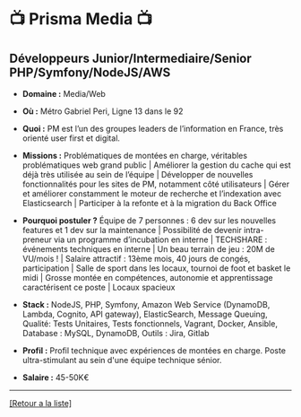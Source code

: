 # 📺 Prisma Media 📺

## Développeurs Junior/Intermediaire/Senior PHP/Symfony/NodeJS/AWS

- **Domaine :** Media/Web

- **Où :** Métro Gabriel Peri, Ligne 13 dans le 92
- **Quoi :** PM est l’un des groupes leaders de l’information en France, très orienté user first et digital.
- **Missions :** Problématiques de montées en charge, véritables problématiques web grand public | Améliorer la gestion du cache qui est déjà très utilisée au sein de l’équipe | Développer de nouvelles fonctionnalités pour les sites de PM, notamment côté utilisateurs |
Gérer et améliorer constamment le moteur de recherche et l’indexation avec Elasticsearch | Participer à la refonte et à la migration du Back Office	
- **Pourquoi postuler ?** Équipe de 7 personnes : 6 dev sur les nouvelles features et 1 dev sur la maintenance | Possibilité de devenir intra-preneur via un programme d’incubation en interne | TECHSHARE : événements techniques en interne | Un beau terrain de jeu : 20M de VU/mois ! | Salaire attractif : 13ème mois, 40 jours de congés, participation | Salle de sport dans les locaux, tournoi de foot et basket le midi | Grosse montée en compétences, autonomie et apprentissage caractérisent ce poste | Locaux spacieux
- **Stack :** NodeJS, PHP, Symfony, Amazon Web Service (DynamoDB, Lambda, Cognito, API gateway), ElasticSearch, Message Queuing, Qualité: Tests Unitaires, Tests fonctionnels, Vagrant, Docker, Ansible, Database : MySQL, DynamoDB, Outils : Jira, Gitlab
- **Profil :** Profil technique avec expériences de montées en charge. Poste ultra-stimulant au sein d'une équipe technique sénior.
- **Salaire :** 45-50K€

----
<a href="https://github.com/jlondiche/job-board-php/blob/master/00README.md">[Retour a la liste]</a>